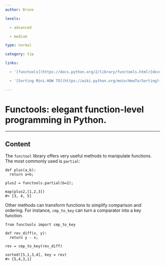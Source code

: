 ```yaml
---
author: Bruno

levels:

  - advanced

  - medium

type: normal

category: tip

links:

  - '[functools](https://docs.python.org/2/library/functools.html){documentation}'

  - '[Sorting Mini-HOW TO](https://wiki.python.org/moin/HowTo/Sorting){tutorial}'

---
```

# Functools: elegant function-level programming in Python.

---
## Content

The `functool` library offers very useful methods to manipulate functions.  
The most commonly used is `partial`:
```
def plus(a,b):
  return a+b;

plus2 = functools.partial(b=2);

map(plus2,[1,2,3])
#> [3, 4, 5]
```
Other methods can transform functions to simplify comparison and ordering.
For instance, `cmp_to_key` can turn a comparator into a key function. 
```
from functools import cmp_to_key

def rev_diff(x, y):
  return y - x;

rev = cmp_to_key(rev_diff)

sorted([5,1,3,4], key = rev)
#> [5,4,3,1]
```
